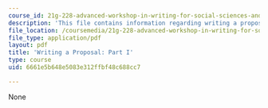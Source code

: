 ```yaml
---
course_id: 21g-228-advanced-workshop-in-writing-for-social-sciences-and-architecture-els-spring-2007
description: 'This file contains information regarding writing a proposal: Part I.'
file_location: /coursemedia/21g-228-advanced-workshop-in-writing-for-social-sciences-and-architecture-els-spring-2007/6661e5b648e5083e312ffbf48c688cc7_MIT21G.228S07_proposal.pdf
file_type: application/pdf
layout: pdf
title: 'Writing a Proposal: Part I'
type: course
uid: 6661e5b648e5083e312ffbf48c688cc7

---
```

None
